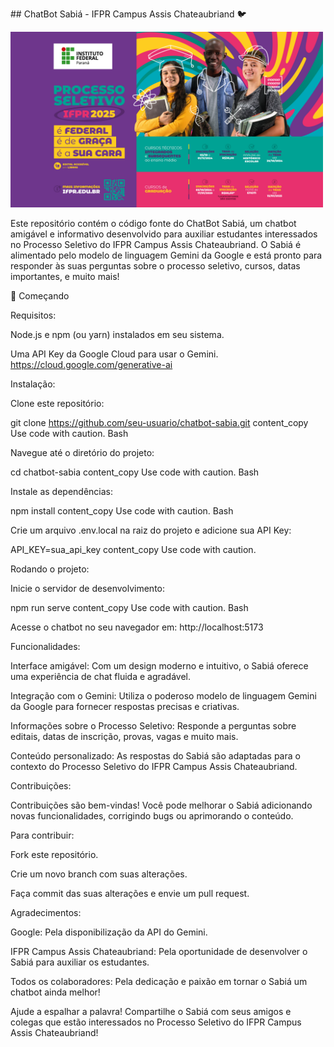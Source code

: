 <chat style="text-align:center">## ChatBot Sabiá - IFPR Campus Assis Chateaubriand 🐦</chat>

<img style="text-align:center" src="src/assets/banner-geral-1536x864.png" alt="ChatBot Sabiá em ação" width="500">

Este repositório contém o código fonte do ChatBot Sabiá, um chatbot amigável e informativo desenvolvido para auxiliar estudantes interessados no Processo Seletivo do IFPR Campus Assis Chateaubriand.  O Sabiá é alimentado pelo modelo de linguagem Gemini da Google e está pronto para responder às suas perguntas sobre o processo seletivo, cursos, datas importantes, e muito mais!

🚀 Começando

Requisitos:

Node.js e npm (ou yarn) instalados em seu sistema.

Uma API Key da Google Cloud para usar o Gemini. https://cloud.google.com/generative-ai

Instalação:

Clone este repositório:

git clone https://github.com/seu-usuario/chatbot-sabia.git
content_copy
Use code with caution.
Bash

Navegue até o diretório do projeto:

cd chatbot-sabia
content_copy
Use code with caution.
Bash

Instale as dependências:

npm install
content_copy
Use code with caution.
Bash

Crie um arquivo .env.local na raiz do projeto e adicione sua API Key:

API_KEY=sua_api_key
content_copy
Use code with caution.

Rodando o projeto:

Inicie o servidor de desenvolvimento:

npm run serve
content_copy
Use code with caution.
Bash

Acesse o chatbot no seu navegador em: http://localhost:5173

Funcionalidades:

Interface amigável: Com um design moderno e intuitivo, o Sabiá oferece uma experiência de chat fluida e agradável.

Integração com o Gemini: Utiliza o poderoso modelo de linguagem Gemini da Google para fornecer respostas precisas e criativas.

Informações sobre o Processo Seletivo: Responde a perguntas sobre editais, datas de inscrição, provas, vagas e muito mais.

Conteúdo personalizado: As respostas do Sabiá são adaptadas para o contexto do Processo Seletivo do IFPR Campus Assis Chateaubriand.

Contribuições:

Contribuições são bem-vindas! Você pode melhorar o Sabiá adicionando novas funcionalidades, corrigindo bugs ou aprimorando o conteúdo.

Para contribuir:

Fork este repositório.

Crie um novo branch com suas alterações.

Faça commit das suas alterações e envie um pull request.

Agradecimentos:

Google: Pela disponibilização da API do Gemini.

IFPR Campus Assis Chateaubriand: Pela oportunidade de desenvolver o Sabiá para auxiliar os estudantes.

Todos os colaboradores: Pela dedicação e paixão em tornar o Sabiá um chatbot ainda melhor!

Ajude a espalhar a palavra! Compartilhe o Sabiá com seus amigos e colegas que estão interessados no Processo Seletivo do IFPR Campus Assis Chateaubriand!
